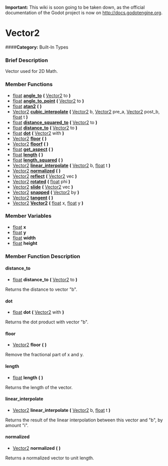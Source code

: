 **Important:** This wiki is soon going to be taken down, as the official documentation of the Godot project is now on http://docs.godotengine.org.

#  Vector2  
####**Category:** Built-In Types

###  Brief Description  
Vector used for 2D Math.

###  Member Functions 
  * [float](class_float)  **[angle&#95;to](#angle_to)**  **(** [Vector2](class_vector2) to  **)**
  * [float](class_float)  **[angle&#95;to&#95;point](#angle_to_point)**  **(** [Vector2](class_vector2) to  **)**
  * [float](class_float)  **[atan2](#atan2)**  **(** **)**
  * [Vector2](class_vector2)  **[cubic&#95;interpolate](#cubic_interpolate)**  **(** [Vector2](class_vector2) b, [Vector2](class_vector2) pre_a, [Vector2](class_vector2) post_b, [float](class_float) t  **)**
  * [float](class_float)  **[distance&#95;squared&#95;to](#distance_squared_to)**  **(** [Vector2](class_vector2) to  **)**
  * [float](class_float)  **[distance&#95;to](#distance_to)**  **(** [Vector2](class_vector2) to  **)**
  * [float](class_float)  **[dot](#dot)**  **(** [Vector2](class_vector2) with  **)**
  * [Vector2](class_vector2)  **[floor](#floor)**  **(** **)**
  * [Vector2](class_vector2)  **[floorf](#floorf)**  **(** **)**
  * [float](class_float)  **[get&#95;aspect](#get_aspect)**  **(** **)**
  * [float](class_float)  **[length](#length)**  **(** **)**
  * [float](class_float)  **[length&#95;squared](#length_squared)**  **(** **)**
  * [Vector2](class_vector2)  **[linear&#95;interpolate](#linear_interpolate)**  **(** [Vector2](class_vector2) b, [float](class_float) t  **)**
  * [Vector2](class_vector2)  **[normalized](#normalized)**  **(** **)**
  * [Vector2](class_vector2)  **[reflect](#reflect)**  **(** [Vector2](class_vector2) vec  **)**
  * [Vector2](class_vector2)  **[rotated](#rotated)**  **(** [float](class_float) phi  **)**
  * [Vector2](class_vector2)  **[slide](#slide)**  **(** [Vector2](class_vector2) vec  **)**
  * [Vector2](class_vector2)  **[snapped](#snapped)**  **(** [Vector2](class_vector2) by  **)**
  * [Vector2](class_vector2)  **[tangent](#tangent)**  **(** **)**
  * [Vector2](class_vector2)  **[Vector2](#Vector2)**  **(** [float](class_float) x, [float](class_float) y  **)**

###  Member Variables  
  * [float](class_float) **x**
  * [float](class_float) **y**
  * [float](class_float) **width**
  * [float](class_float) **height**

###  Member Function Description  

#### <a name="distance_to">distance_to</a>
  * [float](class_float)  **distance&#95;to**  **(** [Vector2](class_vector2) to  **)**

Returns the distance to vector "b".

#### <a name="dot">dot</a>
  * [float](class_float)  **dot**  **(** [Vector2](class_vector2) with  **)**

Returns the dot product with vector "b".

#### <a name="floor">floor</a>
  * [Vector2](class_vector2)  **floor**  **(** **)**

Remove the fractional part of x and y.

#### <a name="length">length</a>
  * [float](class_float)  **length**  **(** **)**

Returns the length of the vector.

#### <a name="linear_interpolate">linear_interpolate</a>
  * [Vector2](class_vector2)  **linear&#95;interpolate**  **(** [Vector2](class_vector2) b, [float](class_float) t  **)**

Returns the result of the linear interpolation between this vector and "b", by amount "i".

#### <a name="normalized">normalized</a>
  * [Vector2](class_vector2)  **normalized**  **(** **)**

Returns a normalized vector to unit length.
